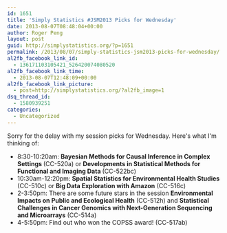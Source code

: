 ```yaml
---
id: 1651
title: 'Simply Statistics #JSM2013 Picks for Wednesday'
date: 2013-08-07T08:48:04+00:00
author: Roger Peng
layout: post
guid: http://simplystatistics.org/?p=1651
permalink: /2013/08/07/simply-statistics-jsm2013-picks-for-wednesday/
al2fb_facebook_link_id:
  - 136171103105421_526420074080520
al2fb_facebook_link_time:
  - 2013-08-07T12:48:09+00:00
al2fb_facebook_link_picture:
  - post=http://simplystatistics.org/?al2fb_image=1
dsq_thread_id:
  - 1580939251
categories:
  - Uncategorized
---
```

Sorry for the delay with my session picks for Wednesday. Here's what I'm thinking of:

  * <span style="line-height: 16px;">8:30-10:20am: <b>Bayesian Methods for Causal Inference in Complex Settings </b>(CC-520a) or <b>Developments in Statistical Methods for Functional and Imaging Data </b>(CC-522bc)</span>
  * 10:30am-12:20pm: **Spatial Statistics for Environmental Health Studies** (CC-510c) or **Big Data Exploration with Amazon** (CC-516c)
  * 2-3:50pm: There are some future stars in the session **Environmental Impacts on Public and Ecological Health** (CC-512h) and **Statistical Challenges in Cancer Genomics with Next-Generation Sequencing and Microarrays** (CC-514a)
  * 4-5:50pm: Find out who won the COPSS award! (CC-517ab)

&nbsp;
